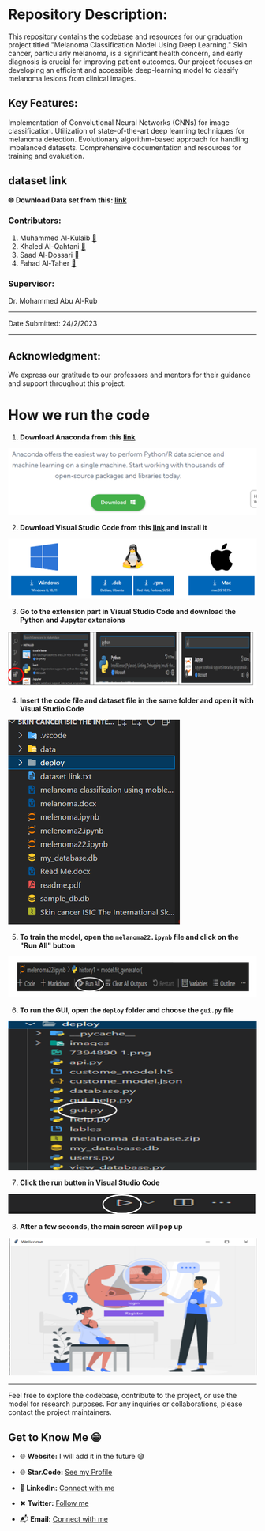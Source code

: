  # Repository Description:

This repository contains the codebase and resources for our graduation project titled "Melanoma Classification Model Using Deep Learning." Skin cancer, particularly melanoma, is a significant health concern, and early diagnosis is crucial for improving patient outcomes. Our project focuses on developing an efficient and accessible deep-learning model to classify melanoma lesions from clinical images.

## Key Features:

Implementation of Convolutional Neural Networks (CNNs) for image classification.
Utilization of state-of-the-art deep learning techniques for melanoma detection.
Evolutionary algorithm-based approach for handling imbalanced datasets.
Comprehensive documentation and resources for training and evaluation.

## dataset link
**🌐** **Download Data set from this: [link](https://www.kaggle.com/datasets/abhishekaulakh/melenoma-cnn-dataset)**


### Contributors:
1. Muhammed Al-Kulaib **[💼](http://linkedin.com/in/muhammed-alkulaib)**
2. Khaled Al-Qahtani **[💼](https://www.linkedin.com/in/khaled-al-jubair-7a311a260/)**
3. Saad Al-Dossari **[💼](https://www.linkedin.com/in/saad-mubarak-75a520233/)**
4. Fahad Al-Taher **[💼](https://www.linkedin.com/in/fahad-altaher-b671ab263/)**
### Supervisor:
Dr. Mohammed Abu Al-Rub
____________________________________________________________________
Date Submitted: 24/2/2023
____________________________________________________________________
## Acknowledgment:

We express our gratitude to our professors and mentors for their guidance and support throughout this project.


# How we run the code 
1. **Download Anaconda from this [link](https://www.anaconda.com/)**

![1](./Read%20ME/1.PNG?raw=true "1")

2. **Download Visual Studio Code from this [link](https://code.visualstudio.com/download) and install it**

![2](./Read%20ME/2.PNG?raw=true "2")

3. **Go to the extension part in Visual Studio Code and download the Python and Jupyter extensions**

![3](./Read%20ME/3.PNG?raw=true "3")

4. **Insert the code file and dataset file in the same folder and open it with Visual Studio Code**

![4](./Read%20ME/4.PNG?raw=true "4")

5. **To train the model, open the `melanoma22.ipynb` file and click on the "Run All" button**

![5](./Read%20ME/5.PNG?raw=true "5")

6. **To run the GUI, open the `deploy` folder and choose the `gui.py` file**

![6](./Read%20ME/6.PNG?raw=true "6")

7. **Click the run button in Visual Studio Code**

![7](./Read%20ME/7.PNG?raw=true "7")

8. **After a few seconds, the main screen will pop up**

![8](./Read%20ME/8.PNG?raw=true "8")

_______________________________________________________________________________________________________
Feel free to explore the codebase, contribute to the project, or use the model for research purposes. For any inquiries or collaborations, please contact the project maintainers.

## Get to Know Me  😁

- 🌐 **Website:**  I will add it in the future 😅
  
- 🌐 **Star.Code:** [See my Profile](https://profile.satr.codes/buashraf/public/overview)

- 💼 **LinkedIn:** [Connect with me](www.linkedin.com/in/muhammed-alkulaib-773492238)

- ✖ **Twitter:** [Follow me](https://twitter.com/bo_ashraf)

- 📬 **Email:** [Connect with me](muhammedalmugera21@gmail.com)
